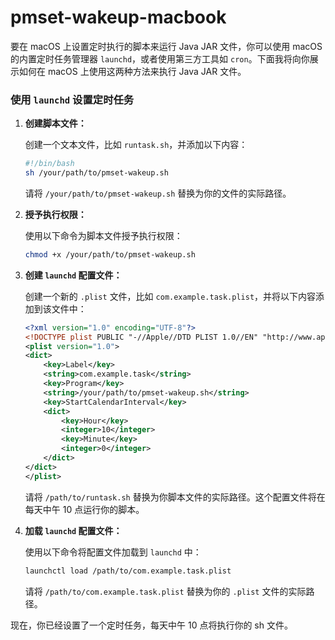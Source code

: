 # pmset-wakeup-macbook


要在 macOS 上设置定时执行的脚本来运行 Java JAR 文件，你可以使用 macOS 的内置定时任务管理器 `launchd`，或者使用第三方工具如 `cron`。下面我将向你展示如何在 macOS 上使用这两种方法来执行 Java JAR 文件。

### 使用 `launchd` 设置定时任务

1. **创建脚本文件：**

   创建一个文本文件，比如 `runtask.sh`，并添加以下内容：

   ```bash
   #!/bin/bash
   sh /your/path/to/pmset-wakeup.sh
   ```

   请将 `/your/path/to/pmset-wakeup.sh` 替换为你的文件的实际路径。

2. **授予执行权限：**

   使用以下命令为脚本文件授予执行权限：

   ```bash
   chmod +x /your/path/to/pmset-wakeup.sh
   ```

3. **创建 `launchd` 配置文件：**

   创建一个新的 `.plist` 文件，比如 `com.example.task.plist`，并将以下内容添加到该文件中：

   ```xml
   <?xml version="1.0" encoding="UTF-8"?>
   <!DOCTYPE plist PUBLIC "-//Apple//DTD PLIST 1.0//EN" "http://www.apple.com/DTDs/PropertyList-1.0.dtd">
   <plist version="1.0">
   <dict>
       <key>Label</key>
       <string>com.example.task</string>
       <key>Program</key>
       <string>/your/path/to/pmset-wakeup.sh</string>
       <key>StartCalendarInterval</key>
       <dict>
           <key>Hour</key>
           <integer>10</integer>
           <key>Minute</key>
           <integer>0</integer>
       </dict>
   </dict>
   </plist>
   ```

   请将 `/path/to/runtask.sh` 替换为你脚本文件的实际路径。这个配置文件将在每天中午 10 点运行你的脚本。

4. **加载 `launchd` 配置文件：**

   使用以下命令将配置文件加载到 `launchd` 中：

   ```bash
   launchctl load /path/to/com.example.task.plist
   ```

   请将 `/path/to/com.example.task.plist` 替换为你的 `.plist` 文件的实际路径。

现在，你已经设置了一个定时任务，每天中午 10 点将执行你的 sh 文件。
